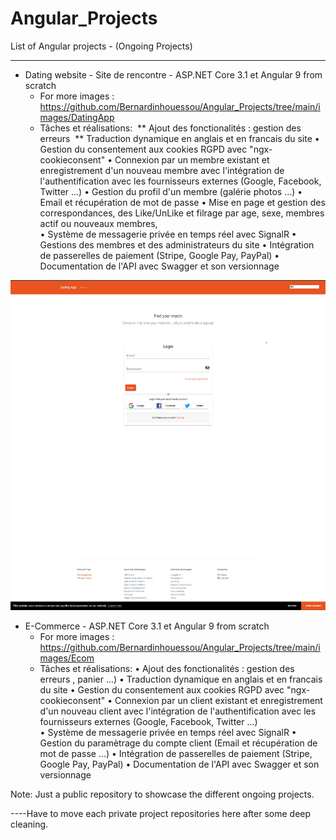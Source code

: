# Angular_Projects
List of Angular projects - (Ongoing Projects)
<hr>

* Dating website - Site de rencontre - ASP.NET Core 3.1 et Angular 9 from scratch
   * For more images : https://github.com/Bernardinhouessou/Angular_Projects/tree/main/images/DatingApp
   * Tâches et réalisations:
 ** Ajout des fonctionalités : gestion des erreurs
 ** Traduction dynamique en anglais et en francais du site
         • Gestion du consentement aux cookies RGPD avec "ngx-cookieconsent"
         • Connexion par un membre existant et enregistrement d'un nouveau membre avec l'intégration de l'authentification avec les fournisseurs externes (Google, Facebook, Twitter …)
         • Gestion du profil d'un membre (galérie photos …)
         • Email et récupération de mot de passe 
         • Mise en page et gestion des correspondances, des Like/UnLike et filrage par age, sexe, membres actif ou nouveaux membres,  
         • Système de messagerie privée en temps réel avec SignalR
         • Gestions des membres et des administrateurs du site
         • Intégration de passerelles de paiement (Stripe, Google Pay, PayPal)
         • Documentation de l'API  avec Swagger et son versionnage
 
 ![image](https://github.com/Bernardinhouessou/Angular_Projects/blob/main/images/DatingApp/HomePage_CookieConsent_RGPD.PNG)
* E-Commerce - ASP.NET Core 3.1 et Angular 9 from scratch
   * For more images : https://github.com/Bernardinhouessou/Angular_Projects/tree/main/images/Ecom
   * Tâches et réalisations:
         • Ajout des fonctionalités : gestion des erreurs , panier ...)
         • Traduction dynamique en anglais et en francais du site
         • Gestion du consentement aux cookies RGPD avec "ngx-cookieconsent"
         • Connexion par un client existant et enregistrement d'un nouveau client avec l'intégration de l'authentification avec les fournisseurs externes (Google, Facebook, Twitter …)          
         • Système de messagerie privée en temps réel avec SignalR
         • Gestion du paramètrage du compte client (Email et récupération de mot de passe  ...)
         • Intégration de passerelles de paiement (Stripe, Google Pay, PayPal)
         • Documentation de l'API  avec Swagger et son versionnage 

Note: Just a public repository to showcase the different ongoing projects.

----Have to move each private project repositories here after some deep cleaning.  
